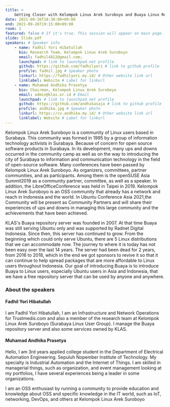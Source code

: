 ```yaml
---
title: >
    Getting Closer with Kelompok Linux Arek Suroboyo and Buaya Linux Repository Server 
date: 2021-09-26T18:30:00+09:00
end: 2021-09-26T19:15:00+09:00
room: 1
featured: false # If it's true. This session will appear on main page.
slide: Slide.pdf
speakers: # Speaker info
    - name: Fadhil Yori Hibatullah
      bio: Research Team, Kelompok Linux Arek Suroboyo
      email: fadhil4812@gmail.com;
      launchpad: # link to launchpad.net profile
      github: https://github.com/fadhilyori # link to github profile
      profile: fadhil.jpg # Speaker photo
      linkurl: https://fadhilyori.my.id/ # Other website link url
      linklabel: Website # Label for linkurl
    - name: Muhamad Andhika Prasetya
      bio: Chairman, Kelompok Linux Arek Suroboyo
      email: admin@klas.or.id # Email
      launchpad: # link to launchpad.net profile
      github: https://github.com/andhikasaja # link to github profile
      profile: andhika.jpg # Speaker photo
      linkurl: https://cv.andhika.my.id/ # Other website link url
      linklabel: Website # Label for linkurl
---
```

Kelompok Linux Arek Suroboyo is a community of Linux users based in Surabaya. This community was formed in 1995 by a group of information technology activists in Surabaya. Because of concern for open source software products in Surabaya. In its development, many ups and downs occurred in the community camp as well as on the way to introducing the city of Surabaya to information and communication technology in the field of open-source software. Many conferences have been passed by Kelompok Linux Arek Suroboyo. As organizers, committees, partner communities, and as participants. Among them is the openSUSE Asia Summit2019 as a community partner, committee, as well as a speaker. In addition, the LibreOfficeConference was held in Taipei in 2019. Kelompok Linux Arek Suroboyo is an OSS community that already has a network and reach in Indonesia and the world. In Ubuntu Conference Asia 2021,the Community will be present as Community Partners and will share their experiences of ups and downs in managing this large community and the achievements that have been achieved.

KLAS's Buaya repository server was founded in 2007. At that time Buaya was still serving Ubuntu only and was supported by Radnet Digital Indonesia. Since then, this server has continued to grow. From the beginning which could only serve Ubuntu, there are 5 Linux distributions that we can accommodate now. The journey to where it is today has not been easy over the last 14 years. The server had been dead for 2 years, from 2016 to 2018, which in the end we got sponsors to revive it so that it can continue to help spread packages that are more affordable to Linux users throughout Indonesia. Our goal of introducing Buaya is to introduce Buaya to Linux users, especially Ubuntu users in Asia and Indonesia, that we have a free repository server that can be used by anyone and anywhere.

### About the speakers
#### Fadhil Yori Hibatullah
I am Fadhil Yori Hibatullah, I am an Infrastructure and Network Operations for Trustmedis.com and also a member of the research team at Kelompok Linux Arek Suroboyo (Surabaya Linux User Group). I manage the Buaya repository server and also some services owned by KLAS.

#### Muhamad Andhika Prasetya
Hello, I am 3rd years applied college student in the Department of Electrical Automation Engineering. Sepuluh Nopember Institute of Technology. My specialty is Industrial Automation and the Internet of Things. I am skilled in managerial things, such as organization, and event management looking at my portfolios, I have several experiences being a leader in some organizations.

I am an OSS enthusiast by running a community to provide education and knowledge about OSS and specific knowledge in the IT world, such as IoT, networking, DevOps, and others at Kelompok Linux Arek Suroboyo